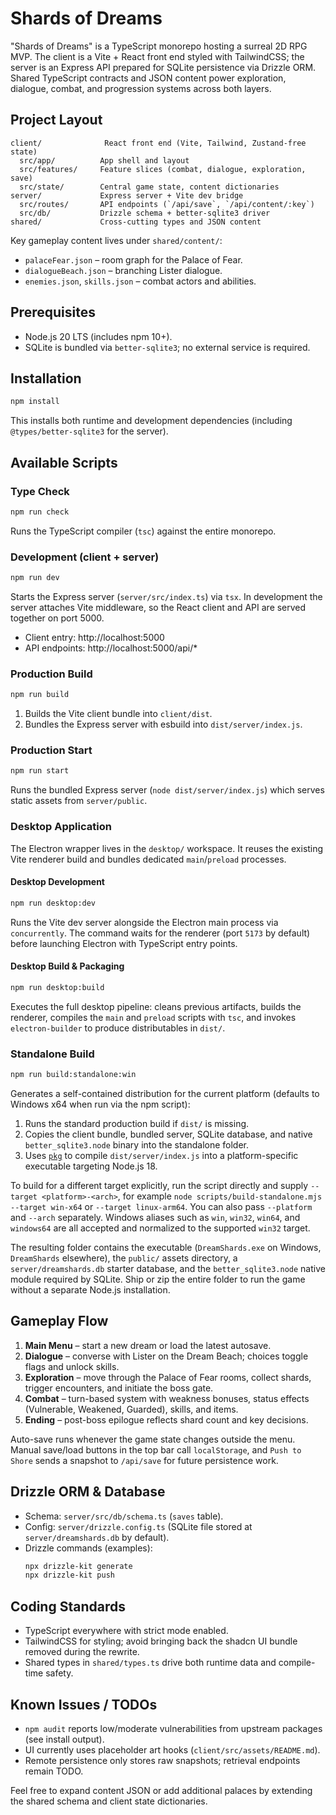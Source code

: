 # Shards of Dreams

"Shards of Dreams" is a TypeScript monorepo hosting a surreal 2D RPG MVP. The client is a Vite + React front end styled with TailwindCSS; the server is an Express API prepared for SQLite persistence via Drizzle ORM. Shared TypeScript contracts and JSON content power exploration, dialogue, combat, and progression systems across both layers.

## Project Layout

```
client/              React front end (Vite, Tailwind, Zustand-free state)
  src/app/          App shell and layout
  src/features/     Feature slices (combat, dialogue, exploration, save)
  src/state/        Central game state, content dictionaries
server/             Express server + Vite dev bridge
  src/routes/       API endpoints (`/api/save`, `/api/content/:key`)
  src/db/           Drizzle schema + better-sqlite3 driver
shared/             Cross-cutting types and JSON content
```

Key gameplay content lives under `shared/content/`:
- `palaceFear.json` – room graph for the Palace of Fear.
- `dialogueBeach.json` – branching Lister dialogue.
- `enemies.json`, `skills.json` – combat actors and abilities.

## Prerequisites

- Node.js 20 LTS (includes npm 10+).
- SQLite is bundled via `better-sqlite3`; no external service is required.

## Installation

```bash
npm install
```

This installs both runtime and development dependencies (including `@types/better-sqlite3` for the server).

## Available Scripts

### Type Check

```bash
npm run check
```
Runs the TypeScript compiler (`tsc`) against the entire monorepo.

### Development (client + server)

```bash
npm run dev
```
Starts the Express server (`server/src/index.ts`) via `tsx`. In development the server attaches Vite middleware, so the React client and API are served together on port 5000.

- Client entry: http://localhost:5000
- API endpoints: http://localhost:5000/api/*

### Production Build

```bash
npm run build
```
1. Builds the Vite client bundle into `client/dist`.
2. Bundles the Express server with esbuild into `dist/server/index.js`.

### Production Start

```bash
npm run start
```
Runs the bundled Express server (`node dist/server/index.js`) which serves static assets from `server/public`.

### Desktop Application

The Electron wrapper lives in the `desktop/` workspace. It reuses the existing Vite renderer build and bundles dedicated `main`/`preload` processes.

#### Desktop Development

```bash
npm run desktop:dev
```

Runs the Vite dev server alongside the Electron main process via `concurrently`. The command waits for the renderer (port `5173` by default) before launching Electron with TypeScript entry points.

#### Desktop Build & Packaging

```bash
npm run desktop:build
```

Executes the full desktop pipeline: cleans previous artifacts, builds the renderer, compiles the `main` and `preload` scripts with `tsc`, and invokes `electron-builder` to produce distributables in `dist/`.

### Standalone Build

```bash
npm run build:standalone:win
```

Generates a self-contained distribution for the current platform (defaults to Windows x64 when run via the npm script):

1. Runs the standard production build if `dist/` is missing.
2. Copies the client bundle, bundled server, SQLite database, and native `better_sqlite3.node` binary into the standalone folder.
3. Uses [`pkg`](https://github.com/vercel/pkg) to compile `dist/server/index.js` into a platform-specific executable targeting Node.js 18.

To build for a different target explicitly, run the script directly and supply `--target <platform>-<arch>`, for example `node scripts/build-standalone.mjs --target win-x64` or `--target linux-arm64`. You can also pass `--platform` and `--arch` separately. Windows aliases such as `win`, `win32`, `win64`, and `windows64` are all accepted and normalized to the supported `win32` target.

The resulting folder contains the executable (`DreamShards.exe` on Windows, `DreamShards` elsewhere), the `public/` assets directory, a `server/dreamshards.db` starter database, and the `better_sqlite3.node` native module required by SQLite. Ship or zip the entire folder to run the game without a separate Node.js installation.

## Gameplay Flow

1. **Main Menu** – start a new dream or load the latest autosave.
2. **Dialogue** – converse with Lister on the Dream Beach; choices toggle flags and unlock skills.
3. **Exploration** – move through the Palace of Fear rooms, collect shards, trigger encounters, and initiate the boss gate.
4. **Combat** – turn-based system with weakness bonuses, status effects (Vulnerable, Weakened, Guarded), skills, and items.
5. **Ending** – post-boss epilogue reflects shard count and key decisions.

Auto-save runs whenever the game state changes outside the menu. Manual save/load buttons in the top bar call `localStorage`, and `Push to Shore` sends a snapshot to `/api/save` for future persistence work.

## Drizzle ORM & Database

- Schema: `server/src/db/schema.ts` (`saves` table).
- Config: `server/drizzle.config.ts` (SQLite file stored at `server/dreamshards.db` by default).
- Drizzle commands (examples):
  ```bash
  npx drizzle-kit generate
  npx drizzle-kit push
  ```

## Coding Standards

- TypeScript everywhere with strict mode enabled.
- TailwindCSS for styling; avoid bringing back the shadcn UI bundle removed during the rewrite.
- Shared types in `shared/types.ts` drive both runtime data and compile-time safety.

## Known Issues / TODOs

- `npm audit` reports low/moderate vulnerabilities from upstream packages (see install output).
- UI currently uses placeholder art hooks (`client/src/assets/README.md`).
- Remote persistence only stores raw snapshots; retrieval endpoints remain TODO.

Feel free to expand content JSON or add additional palaces by extending the shared schema and client state dictionaries.
